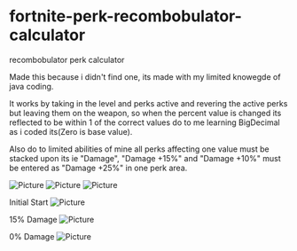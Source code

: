 # fortnite-perk-recombobulator-calculator
recombobulator perk calculator

Made this because i didn't find one,
its made with my limited knowegde of java coding.

It works by taking in the level and perks active and revering the active perks but leaving them on the weapon, so when the percent value is changed its reflected to be within 1 of the correct values do to me learning BigDecimal as i coded its(Zero is base value).

Also do to limited abilities of mine all perks affecting one value must be stacked upon its ie "Damage", "Damage +15%" and "Damage +10%" must be entered as "Damage +25%" in one perk area.

<img src="https://lh3.googleusercontent.com/5qdCjtwibUsF3tQIMnzIl4_FA0VK84QbOnnvSlkpvyQoVMHqdprh5zF5b8rFh0zvQ1xi4WqSxyEX19QOjMlQ=w1920-h898" alt="Picture" class="inline"/>

<img src="https://lh5.googleusercontent.com/q3VFAA_oxtFwN31T_7JOhwMO6QJ4yNZNlH_Mi6d3jrPEkRUGAa3YmwY1X8c2DPNyOrA1U9c7GfivGF9RZD6v=w1920-h947" alt="Picture" class="inline"/>

<img src="https://lh4.googleusercontent.com/BX_ynZ3BEHgWjoj6ysBqNleTFOxZpn3sJguOHDqM80FE3-WDuVweFgWMygBqievEXy3XCHZSeKT2Nm39EEsS=w1920-h947" alt="Picture" class="inline"/>

Initial Start
<img src="https://lh6.googleusercontent.com/jaTmwVreoHL7RM4lGd_LVn4Etgk5wXwy3t4mCxF0wEcMEmHxB_Sxp_n9_jgQnGGel-rJssVOrnOfLpdeRa1B=w1231-h947" alt="Picture" class="inline"/>

15% Damage
<img src="https://lh3.googleusercontent.com/C_qSrjgvocnoXvjOtTsk395pC5MgHJzd53lyjwC6_IZBx7aRyVt1ZWiy4Hl7YDhrQqGMuBETeIVX4lkWkynj=w1231-h947" alt="Picture" class="inline"/>

0% Damage
<img src="https://lh4.googleusercontent.com/-Zrfp8I3BUMZbD8ByCuy2Mn5fE_q4ljWWqLbMIJrb5kzv6ae4tEjXVt71zjakqorhzIlvZc21s2jmP0QmGS8=w1231-h947" alt="Picture" class="inline"/>
